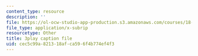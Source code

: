 ```yaml
---
content_type: resource
description: ''
file: https://ol-ocw-studio-app-production.s3.amazonaws.com/courses/18-02-multivariable-calculus-fall-2007/cec5c99a821318afca596f4b774ef4f3_phk05iSMezA.srt
file_type: application/x-subrip
resourcetype: Other
title: 3play caption file
uid: cec5c99a-8213-18af-ca59-6f4b774ef4f3
---
```

